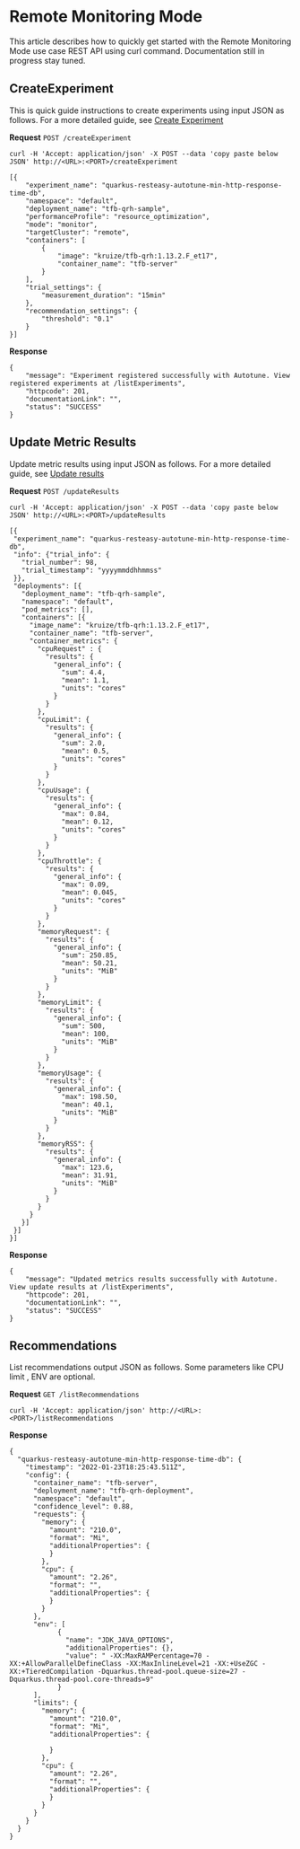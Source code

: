 # Remote Monitoring Mode

This article describes how to quickly get started with the Remote Monitoring Mode use case REST API using curl command.
Documentation still in progress stay tuned.

## CreateExperiment

This is quick guide instructions to create experiments using input JSON as follows. For a more detailed guide,
see [Create Experiment](/design/CreateExperiment.md)

**Request**
`POST /createExperiment`

`curl -H 'Accept: application/json' -X POST --data 'copy paste below JSON' http://<URL>:<PORT>/createExperiment`

```
[{
    "experiment_name": "quarkus-resteasy-autotune-min-http-response-time-db",
    "namespace": "default",
    "deployment_name": "tfb-qrh-sample",
    "performanceProfile": "resource_optimization",
    "mode": "monitor",
    "targetCluster": "remote",
    "containers": [
        {
            "image": "kruize/tfb-qrh:1.13.2.F_et17",
            "container_name": "tfb-server"
        }
    ],
    "trial_settings": {
        "measurement_duration": "15min"
    },
    "recommendation_settings": {
        "threshold": "0.1"
    }
}]
```

**Response**

```
{
    "message": "Experiment registered successfully with Autotune. View registered experiments at /listExperiments",
    "httpcode": 201,
    "documentationLink": "",
    "status": "SUCCESS"
}
```

## Update Metric Results

Update metric results using input JSON as follows. For a more detailed guide,
see [Update results](/design/UpdateResults.md)

**Request**
`POST /updateResults`

`curl -H 'Accept: application/json' -X POST --data 'copy paste below JSON' http://<URL>:<PORT>/updateResults`

```
[{
 "experiment_name": "quarkus-resteasy-autotune-min-http-response-time-db",
 "info": {"trial_info": {
   "trial_number": 98,
   "trial_timestamp": "yyyymmddhhmmss"
 }},
 "deployments": [{
   "deployment_name": "tfb-qrh-sample",
   "namespace": "default",
   "pod_metrics": [],
   "containers": [{
     "image_name": "kruize/tfb-qrh:1.13.2.F_et17",
     "container_name": "tfb-server",
     "container_metrics": {
       "cpuRequest" : {
         "results": {
           "general_info": {
             "sum": 4.4,
             "mean": 1.1,
             "units": "cores"
           }
         }
       },
       "cpuLimit": {
         "results": {
           "general_info": {
             "sum": 2.0,
             "mean": 0.5,
             "units": "cores"
           }
         }
       },
       "cpuUsage": {
         "results": {
           "general_info": {
             "max": 0.84,
             "mean": 0.12,
             "units": "cores"
           }
         }
       },
       "cpuThrottle": {
         "results": {
           "general_info": {
             "max": 0.09,
             "mean": 0.045,
             "units": "cores"
           }
         }
       },
       "memoryRequest": {
         "results": {
           "general_info": {
             "sum": 250.85,
             "mean": 50.21,
             "units": "MiB"
           }
         }
       },
       "memoryLimit": {
         "results": {
           "general_info": {
             "sum": 500,
             "mean": 100,
             "units": "MiB"
           }
         }
       },
       "memoryUsage": {
         "results": {
           "general_info": {
             "max": 198.50,
             "mean": 40.1,
             "units": "MiB"
           }
         }
       },
       "memoryRSS": {
         "results": {
           "general_info": {
             "max": 123.6,
             "mean": 31.91,
             "units": "MiB"
           }
         }
       }
     }
   }]
 }]
}]

```

**Response**

```
{
    "message": "Updated metrics results successfully with Autotune. View update results at /listExperiments",
    "httpcode": 201,
    "documentationLink": "",
    "status": "SUCCESS"
}
```

## Recommendations

List recommendations output JSON as follows. Some parameters like CPU limit , ENV are optional.

**Request**
`GET /listRecommendations`

`curl -H 'Accept: application/json' http://<URL>:<PORT>/listRecommendations`

**Response**

```
{
  "quarkus-resteasy-autotune-min-http-response-time-db": {
    "timestamp": "2022-01-23T18:25:43.511Z",
    "config": {
      "container_name": "tfb-server",
      "deployment_name": "tfb-qrh-deployment",
      "namespace": "default",
      "confidence_level": 0.88,
      "requests": {
        "memory": {
          "amount": "210.0",
          "format": "Mi",
          "additionalProperties": {
          }
        },
        "cpu": {
          "amount": "2.26",
          "format": "",
          "additionalProperties": {
          }
        }
      },
      "env": [
            {
              "name": "JDK_JAVA_OPTIONS",
              "additionalProperties": {},
              "value": " -XX:MaxRAMPercentage=70 -XX:+AllowParallelDefineClass -XX:MaxInlineLevel=21 -XX:+UseZGC -XX:+TieredCompilation -Dquarkus.thread-pool.queue-size=27 -Dquarkus.thread-pool.core-threads=9"
            }
      ],
      "limits": {
        "memory": {
          "amount": "210.0",
          "format": "Mi",
          "additionalProperties": {

          }
        },
        "cpu": {
          "amount": "2.26",
          "format": "",
          "additionalProperties": {
          }
        }
      }
    }
  }
}
```
